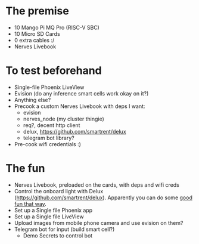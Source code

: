
# The premise

- 10 Mango Pi MQ Pro (RISC-V SBC)
- 10 Micro SD Cards
- 0 extra cables :/
- Nerves Livebook

# To test beforehand

- Single-file Phoenix LiveView
- Evision (do any inference smart cells work okay on it?)
- Anything else?
- Precook a custom Nerves Livebook with deps I want:
	- evision
	- nerves_node (my cluster thingie)
	- req?, decent http client 
	- delux, https://github.com/smartrent/delux
	- telegram bot library?
- Pre-cook wifi credentials :)


# The fun

- Nerves Livebook, preloaded on the cards, with deps and wifi creds
- Control the onboard light with Delux (https://github.com/smartrent/delux). Apparently you can do some [good fun that way](https://fosstodon.org/@fhunleth@mastodon.social/109593877017233380).
- Set up a Single file Phoenix app
- Set up a Single file LiveView
- Upload images from mobile phone camera and use evision on them?
- Telegram bot for input (build smart cell?)
	- Demo Secrets to control bot